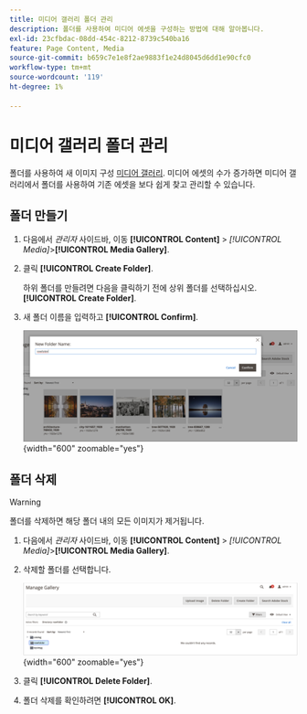 ```yaml
---
title: 미디어 갤러리 폴더 관리
description: 폴더를 사용하여 미디어 에셋을 구성하는 방법에 대해 알아봅니다.
exl-id: 23cfbdac-08dd-454c-8212-8739c540ba16
feature: Page Content, Media
source-git-commit: b659c7e1e8f2ae9883f1e24d8045d6dd1e90cfc0
workflow-type: tm+mt
source-wordcount: '119'
ht-degree: 1%

---
```


# 미디어 갤러리 폴더 관리

폴더를 사용하여 새 이미지 구성 [미디어 갤러리](media-gallery.md). 미디어 에셋의 수가 증가하면 미디어 갤러리에서 폴더를 사용하여 기존 에셋을 보다 쉽게 찾고 관리할 수 있습니다.

## 폴더 만들기

1. 다음에서 _관리자_ 사이드바, 이동 **[!UICONTROL Content]** > _[!UICONTROL Media]_>**[!UICONTROL Media Gallery]**.

1. 클릭 **[!UICONTROL Create Folder]**.

   하위 폴더를 만들려면 다음을 클릭하기 전에 상위 폴더를 선택하십시오. **[!UICONTROL Create Folder]**.

1. 새 폴더 이름을 입력하고 **[!UICONTROL Confirm]**.

   ![새 폴더 이름](./assets/media-gallery-folder-name.png){width="600" zoomable="yes"}

## 폴더 삭제

>[!WARNING]
>
>폴더를 삭제하면 해당 폴더 내의 모든 이미지가 제거됩니다.

1. 다음에서 _관리자_ 사이드바, 이동 **[!UICONTROL Content]** > _[!UICONTROL Media]_>**[!UICONTROL Media Gallery]**.

1. 삭제할 폴더를 선택합니다.

   ![폴더 선택](./assets/media-gallery-selected-folder.png){width="600" zoomable="yes"}

1. 클릭 **[!UICONTROL Delete Folder]**.

1. 폴더 삭제를 확인하려면 **[!UICONTROL OK]**.
